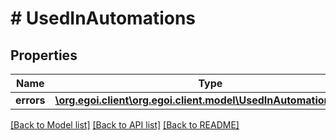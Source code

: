 # # UsedInAutomations

## Properties

Name | Type | Description | Notes
------------ | ------------- | ------------- | -------------
**errors** | [**\org.egoi.client\org.egoi.client.model\UsedInAutomationsErrors**](UsedInAutomationsErrors.md) |  | [optional] 

[[Back to Model list]](../../README.md#documentation-for-models) [[Back to API list]](../../README.md#documentation-for-api-endpoints) [[Back to README]](../../README.md)


